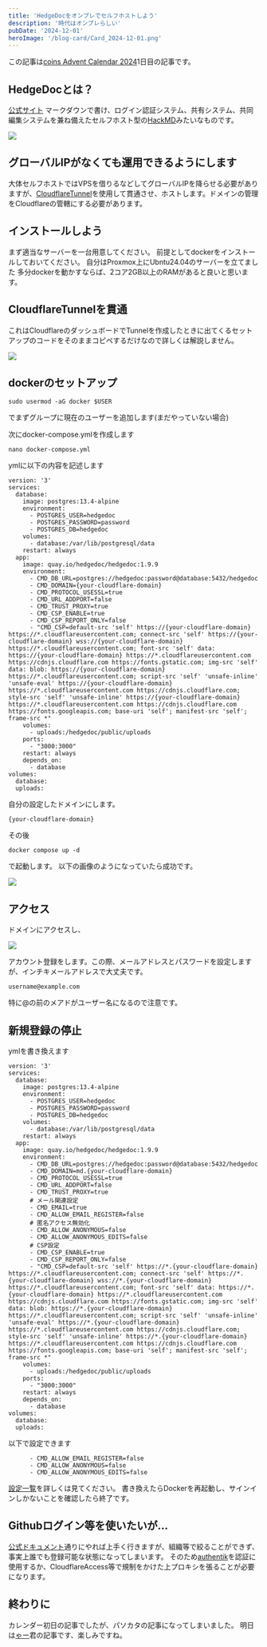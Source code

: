 ```yaml
---
title: 'HedgeDocをオンプレでセルフホストしよう'
description: '時代はオンプレらしい'
pubDate: '2024-12-01'
heroImage: '/blog-card/Card_2024-12-01.png'
---
```


この記事は[coins Advent Calendar 2024](https://adventar.org/calendars/10367)1日目の記事です。

## HedgeDocとは？
[公式サイト](https://hedgedoc.org/)
マークダウンで書け、ログイン認証システム、共有システム、共同編集システムを兼ね備えたセルフホスト型の[HackMD](https://hackmd.io/)みたいなものです。

![](/blog-content-img/2024-12-01/image-1-dfd925e9d27e.png)

## グローバルIPがなくても運用できるようにします

大体セルフホストではVPSを借りるなどしてグローバルIPを降らせる必要がありますが、[CloudflareTunnel](https://www.cloudflare.com/ja-jp/products/tunnel/)を使用して貫通させ、ホストします。ドメインの管理をCloudflareの管轄にする必要があります。

## インストールしよう

まず適当なサーバーを一台用意してください。
前提としてdockerをインストールしておいてください。
自分はProxmox上にUbntu24.04のサーバーを立てました
多分dockerを動かすならば、2コア2GB以上のRAMがあると良いと思います。

## CloudflareTunnelを貫通

これはCloudflareのダッシュボードでTunnelを作成したときに出てくるセットアップのコードをそのままコピペするだけなので詳しくは解説しません。

![](/blog-content-img/2024-12-01/image-2-adeff1601ce4.png)


## dockerのセットアップ

```
sudo usermod -aG docker $USER
```
でまずグループに現在のユーザーを追加します(まだやっていない場合)


次にdocker-compose.ymlを作成します

```
nano docker-compose.yml
```

ymlに以下の内容を記述します
```
version: '3'
services:
  database:
    image: postgres:13.4-alpine
    environment:
      - POSTGRES_USER=hedgedoc
      - POSTGRES_PASSWORD=password
      - POSTGRES_DB=hedgedoc
    volumes:
      - database:/var/lib/postgresql/data
    restart: always
  app:
    image: quay.io/hedgedoc/hedgedoc:1.9.9
    environment:
      - CMD_DB_URL=postgres://hedgedoc:password@database:5432/hedgedoc
      - CMD_DOMAIN={your-cloudflare-domain}
      - CMD_PROTOCOL_USESSL=true
      - CMD_URL_ADDPORT=false
      - CMD_TRUST_PROXY=true
      - CMD_CSP_ENABLE=true
      - CMD_CSP_REPORT_ONLY=false
      - "CMD_CSP=default-src 'self' https://{your-cloudflare-domain} https://*.cloudflareusercontent.com; connect-src 'self' https://{your-cloudflare-domain} wss://{your-cloudflare-domain} https://*.cloudflareusercontent.com; font-src 'self' data: https://{your-cloudflare-domain} https://*.cloudflareusercontent.com https://cdnjs.cloudflare.com https://fonts.gstatic.com; img-src 'self' data: blob: https://{your-cloudflare-domain} https://*.cloudflareusercontent.com; script-src 'self' 'unsafe-inline' 'unsafe-eval' https://{your-cloudflare-domain} https://*.cloudflareusercontent.com https://cdnjs.cloudflare.com; style-src 'self' 'unsafe-inline' https://{your-cloudflare-domain} https://*.cloudflareusercontent.com https://cdnjs.cloudflare.com https://fonts.googleapis.com; base-uri 'self'; manifest-src 'self'; frame-src *"
    volumes:
      - uploads:/hedgedoc/public/uploads
    ports:
      - "3000:3000"
    restart: always
    depends_on:
      - database
volumes:
  database:
  uploads:
```
自分の設定したドメインにします。

```
{your-cloudflare-domain}
```

その後
```
docker compose up -d
```
で起動します。
以下の画像のようになっていたら成功です。

![](/blog-content-img/2024-12-01/image-3-72f53323c59b.png)

## アクセス

ドメインにアクセスし、

![](/blog-content-img/2024-12-01/image-4-bd3def80b9f3.png)

アカウント登録をします。この際、メールアドレスとパスワードを設定しますが、インチキメールアドレスで大丈夫です。

```
username@example.com
```

特に@の前のメアドがユーザー名になるので注意です。

## 新規登録の停止

ymlを書き換えます

```
version: '3'
services:
  database:
    image: postgres:13.4-alpine
    environment:
      - POSTGRES_USER=hedgedoc
      - POSTGRES_PASSWORD=password
      - POSTGRES_DB=hedgedoc
    volumes:
      - database:/var/lib/postgresql/data
    restart: always
  app:
    image: quay.io/hedgedoc/hedgedoc:1.9.9
    environment:
      - CMD_DB_URL=postgres://hedgedoc:password@database:5432/hedgedoc
      - CMD_DOMAIN=md.{your-cloudflare-domain}
      - CMD_PROTOCOL_USESSL=true
      - CMD_URL_ADDPORT=false
      - CMD_TRUST_PROXY=true
      # メール関連設定
      - CMD_EMAIL=true
      - CMD_ALLOW_EMAIL_REGISTER=false
      # 匿名アクセス無効化
      - CMD_ALLOW_ANONYMOUS=false
      - CMD_ALLOW_ANONYMOUS_EDITS=false
      # CSP設定
      - CMD_CSP_ENABLE=true
      - CMD_CSP_REPORT_ONLY=false
      - "CMD_CSP=default-src 'self' https://*.{your-cloudflare-domain} https://*.cloudflareusercontent.com; connect-src 'self' https://*.{your-cloudflare-domain} wss://*.{your-cloudflare-domain} https://*.cloudflareusercontent.com; font-src 'self' data: https://*.{your-cloudflare-domain} https://*.cloudflareusercontent.com https://cdnjs.cloudflare.com https://fonts.gstatic.com; img-src 'self' data: blob: https://*.{your-cloudflare-domain} https://*.cloudflareusercontent.com; script-src 'self' 'unsafe-inline' 'unsafe-eval' https://*.{your-cloudflare-domain} https://*.cloudflareusercontent.com https://cdnjs.cloudflare.com; style-src 'self' 'unsafe-inline' https://*.{your-cloudflare-domain} https://*.cloudflareusercontent.com https://cdnjs.cloudflare.com https://fonts.googleapis.com; base-uri 'self'; manifest-src 'self'; frame-src *"
    volumes:
      - uploads:/hedgedoc/public/uploads
    ports:
      - "3000:3000"
    restart: always
    depends_on:
      - database
volumes:
  database:
  uploads:
```

以下で設定できます

```
      - CMD_ALLOW_EMAIL_REGISTER=false
      - CMD_ALLOW_ANONYMOUS=false
      - CMD_ALLOW_ANONYMOUS_EDITS=false
```

[設定一覧](https://docs.hedgedoc.org/configuration/)を詳しくは見てください。
書き換えたらDockerを再起動し、サインインしかないことを確認したら終了です。

## Githubログイン等を使いたいが...

[公式ドキュメント](https://docs.hedgedoc.org/guides/auth/github/)通りにやれば上手く行きますが、組織等で絞ることができず、事実上誰でも登録可能な状態になってしまいます。
そのため[authentik](https://goauthentik.io/)を認証に使用するか、CloudflareAccess等で規制をかけた上プロキシを張ることが必要になります。

## 終わりに
カレンダー初日の記事でしたが、パソカタの記事になってしまいました。
明日は[ゃー](https://x.com/reversed_R)君の記事です、楽しみですね。